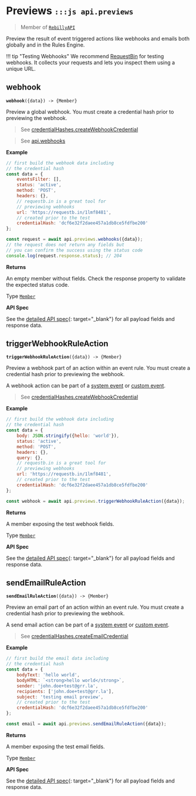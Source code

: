 # Previews <small>`:::js api.previews`</small>

> Member of [`RebillyAPI`][goto-rebillyapi]

Preview the result of event triggered actions like webhooks and emails both globally and in the Rules Engine.

!!! tip "Testing Webhooks"
    We recommend [RequestBin][goto-requestbin] for testing webhooks. It collects your requests and lets you inspect them using a unique URL.

## webhook
<div class="method"><code><strong>webhook</strong>({<span class="prop">data</span>}) -> <span class="return">{Member}</span></code></div>

Preview a global webhook. You must create a credential hash prior to previewing the webhook.

> See [credentialHashes.createWebhookCredential][goto-hashes]

> See [api.webhooks][goto-webhooks]

**Example**

```js
// first build the webhook data including
// the credential hash
const data = {
    eventsFilter: [],
    status: 'active',
    method: 'POST',
    headers: {},
    // requestb.in is a great tool for
    // previewing webhooks
    url: 'https://requestb.in/1lmf8481',
    // created prior to the test
    credentialHash: 'dcf6e32f2daee457a1db8ce5fdfbe200'
};

const request = await api.previews.webhooks({data});
// the request does not return any fields but
// you can confirm the success using the status code
console.log(request.response.status); // 204
```


**Returns**

An empty member without fields. Check the response property to validate the expected status code.

Type [`Member`][goto-member]


**API Spec**

See the [detailed API spec][1]{: target="_blank"} for all payload fields and response data.

## triggerWebhookRuleAction
<div class="method"><code><strong>triggerWebhookRuleAction</strong>({<span class="prop">data</span>}) -> <span class="return">{Member}</span></code></div>

Preview a webhook part of an action within an event rule. You must create a credential hash prior to previewing the webhook.

A webhook action can be part of a [system event][goto-events] or [custom event][goto-custom-events].

> See [credentialHashes.createWebhookCredential][goto-hashes]

**Example**

```js
// first build the webhook data including
// the credential hash
const data = {
    body: JSON.stringify({hello: 'world'}),
    status: 'active',
    method: 'POST',
    headers: {},
    query: {},
    // requestb.in is a great tool for
    // previewing webhooks
    url: 'https://requestb.in/1lmf8481',
    // created prior to the test
    credentialHash: 'dcf6e32f2daee457a1db8ce5fdfbe200'
};

const webhook = await api.previews.triggerWebhookRuleAction({data});
```


**Returns**

A member exposing the test webhook fields.

Type [`Member`][goto-member]


**API Spec**

See the [detailed API spec][2]{: target="_blank"} for all payload fields and response data.

## sendEmailRuleAction
<div class="method"><code><strong>sendEmailRuleAction</strong>({<span class="prop">data</span>}) -> <span class="return">{Member}</span></code></div>

Preview an email part of an action within an event rule. You must create a credential hash prior to previewing the webhook.

A send email action can be part of a [system event][goto-events] or [custom event][goto-custom-events].

> See [credentialHashes.createEmailCredential][goto-hashes-email]

**Example**

```js
// first build the email data including
// the credential hash
const data = {
    bodyText: 'hello world',
    bodyHTML: `<strong>hello world</strong>`,
    sender: 'john.doe+test@grr.la',
    recipients: ['john.doe+test@grr.la'],
    subject: 'testing email preview',
    // created prior to the test
    credentialHash: 'dcf6e32f2daee457a1db8ce5fdfbe200'
};

const email = await api.previews.sendEmailRuleAction({data});
```


**Returns**

A member exposing the test email fields.

Type [`Member`][goto-member]


**API Spec**

See the [detailed API spec][3]{: target="_blank"} for all payload fields and response data.

[goto-rebillyapi]: ../rebilly-api
[goto-collection]: ../types/collection
[goto-member]: ../types/member
[goto-webhooks]: ./webhooks
[goto-requestbin]: https://requestb.in
[goto-hashes]: ./credential-hashes#createwebhookcredential
[goto-hashes-email]: ./credential-hashes#createemailcredential
[goto-events]: ./events
[goto-custom-events]: ./custom-events
[1]: https://rebilly.github.io/RebillyUserAPI/#tag/Webhooks/paths/~1previews~1webhooks/post
[2]: https://rebilly.github.io/RebillyUserAPI/#tag/Rules/paths/~1previews~1rule-actions~1trigger-webhook/post
[3]: https://rebilly.github.io/RebillyUserAPI/#tag/Rules/paths/~1previews~1rule-actions~1send-email/post
